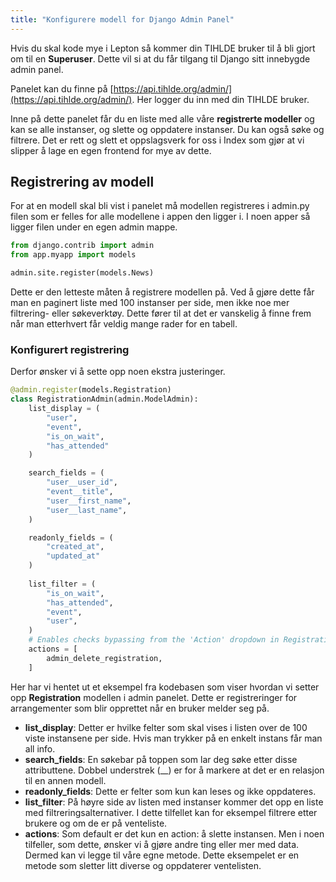```yaml
---
title: "Konfigurere modell for Django Admin Panel"
---
```


Hvis du skal kode mye i Lepton så kommer din TIHLDE bruker til å bli gjort om til en **Superuser**. Dette vil si at du får tilgang til Django sitt innebygde admin panel. 

Panelet kan du finne på [https://api.tihlde.org/admin/](https://api.tihlde.org/admin/). Her logger du inn med din TIHLDE bruker.

Inne på dette panelet får du en liste med alle våre **registrerte modeller** og kan se alle instanser, og slette og oppdatere instanser. Du kan også søke og filtrere. Det er rett og slett et oppslagsverk for oss i Index som gjør at vi slipper å lage en egen frontend for mye av dette.

## Registrering av modell
For at en modell skal bli vist i panelet må modellen registreres i admin.py filen som er felles for alle modellene i appen den ligger i. I noen apper så ligger filen under en egen admin mappe.

```python
from django.contrib import admin
from app.myapp import models

admin.site.register(models.News)
```

Dette er den letteste måten å registrere modellen på. Ved å gjøre dette får man en paginert liste med 100 instanser per side, men ikke noe mer filtrering- eller søkeverktøy. Dette fører til at det er vanskelig å finne frem når man etterhvert får veldig mange rader for en tabell.

### Konfigurert registrering
Derfor ønsker vi å sette opp noen ekstra justeringer.

```python
@admin.register(models.Registration)
class RegistrationAdmin(admin.ModelAdmin):
    list_display = (
        "user",
        "event",
        "is_on_wait",
        "has_attended"
    )

    search_fields = (
        "user__user_id",
        "event__title",
        "user__first_name",
        "user__last_name",
    )

    readonly_fields = (
        "created_at",
        "updated_at"
    )
    
    list_filter = (
        "is_on_wait",
        "has_attended",
        "event",
        "user",
    )
    # Enables checks bypassing from the 'Action' dropdown in Registration overview
    actions = [
        admin_delete_registration,
    ]
```

Her har vi hentet ut et eksempel fra kodebasen som viser hvordan vi setter opp **Registration** modellen i admin panelet. Dette er registreringer for arrangementer som blir opprettet når en bruker melder seg på.

* **list_display**: Detter er hvilke felter som skal vises i listen over de 100 viste instansene per side. Hvis man trykker på en enkelt instans får man all info.
* **search_fields**: En søkebar på toppen som lar deg søke etter disse attributtene. Dobbel understrek (__) er for å markere at det er en relasjon til en annen modell.
* **readonly_fields**: Dette er felter som kun kan leses og ikke oppdateres.
* **list_filter**: På høyre side av listen med instanser kommer det opp en liste med filtreringsalternativer. I dette tilfellet kan for eksempel filtrere etter brukere og om de er på venteliste.
* **actions**: Som default er det kun en action: å slette instansen. Men i noen tilfeller, som dette, ønsker vi å gjøre andre ting eller mer med data. Dermed kan vi legge til våre egne metode. Dette eksempelet er en metode som sletter litt diverse og oppdaterer ventelisten.